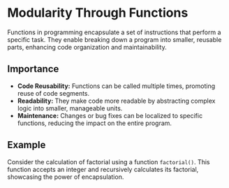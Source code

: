 # Modularity Through Functions

Functions in programming encapsulate a set of instructions that perform a specific task. They enable breaking down a program into smaller, reusable parts, enhancing code organization and maintainability.

## Importance

- **Code Reusability:** Functions can be called multiple times, promoting reuse of code segments.
- **Readability:** They make code more readable by abstracting complex logic into smaller, manageable units.
- **Maintenance:** Changes or bug fixes can be localized to specific functions, reducing the impact on the entire program.

## Example

Consider the calculation of factorial using a function `factorial()`. This function accepts an integer and recursively calculates its factorial, showcasing the power of encapsulation.
